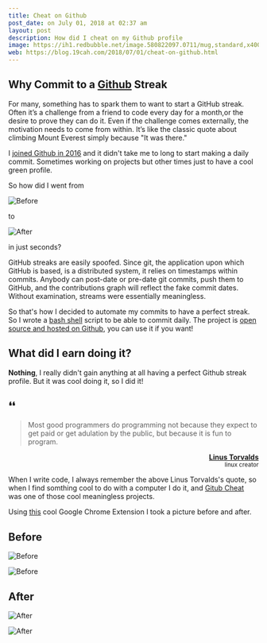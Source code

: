 ```yaml
---
title: Cheat on Github
post_date: on July 01, 2018 at 02:37 am
layout: post
description: How did I cheat on my Github profile
image: https://ih1.redbubble.net/image.580822097.0711/mug,standard,x400,right-bg,ffffff.u7.jpg
web: https://blog.19cah.com/2018/07/01/cheat-on-github.html
---
```


##  Why Commit to a [Github](https://github.com) Streak

For many, something has to spark them to want to start a GitHub streak.
Often it’s a challenge from a friend to code every day for a month,or the desire to prove they can do it.
Even if the challenge comes externally, the motivation needs to come from within.
It’s like the classic quote about climbing Mount Everest simply because "It was there."

I [joined Github in 2016](https://github.com/19cah?tab=overview&from=2016-08-01&to=2016-08-31#contribution-joined-github-21347264-2016-08-30)
and it didn't take me to long to start making a daily commit. Sometimes working on projects but other times just to have a cool green profile.

So how did I went from

![Before](https://cdn.abraham.gq/projects/gh-cheat/2017-1.png)

to

![After](https://cdn.abraham.gq/projects/gh-cheat/2017-2.png)

in just seconds?

GitHub streaks are easily spoofed.
Since git, the application upon which GitHub is based, is a distributed system, it relies on timestamps within commits.
Anybody can post-date or pre-date git commits, push them to GitHub, and the contributions graph will reflect the fake commit dates. Without examination, streams were essentially meaningless.

So that's how I decided to automate my commits to have a perfect streak. So I wrote a [bash shell](https://en.wikipedia.org/wiki/Bash_(Unix_shell)) script to be able to commit daily.
The project is [open source and hosted on Github](https://github.com/19cah/gh-cheat), you can use it if you want!

## What did I earn doing it?

**Nothing**, I really didn't gain anything at all having a perfect Github streak profile. But it was cool doing it, so I did it!

## ❛❛

> Most good programmers do programming not because they expect to get paid or get adulation by the public, but because it is fun to program.

<p align="right">
  <b><a href="https://www.google.com/search?q=linus+torvalds">Linus Torvalds</a></b><br>
  <small>linux creator</small>
</p>

When I write code, I always remember the above Linus Torvalds's quote, so when I find somthing cool to do with a computer I do it, and [Gitub Cheat](https://github.com/19cah/gh-cheat) was one of those cool meaningless projects.

Using [this](https://chrome.google.com/webstore/detail/isometric-contributions/mjoedlfflcchnleknnceiplgaeoegien) cool Google Chrome Extension I took a picture before and after.

## Before

![Before](https://cdn.abraham.gq/blog/2018/july/github-profile-1.png)

![Before](https://cdn.abraham.gq/blog/2018/july/streak-profile-1.png)


## After

![After](https://cdn.abraham.gq/blog/2018/july/github-profile-2.png)

![After](https://cdn.abraham.gq/blog/2018/july/streak-profile-2.png)

